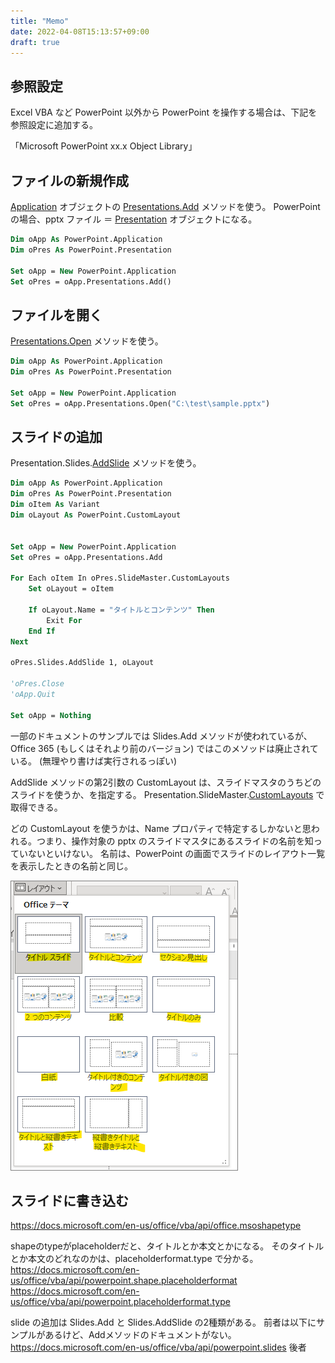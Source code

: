 ```yaml
---
title: "Memo"
date: 2022-04-08T15:13:57+09:00
draft: true
---
```


## 参照設定
Excel VBA など PowerPoint 以外から PowerPoint を操作する場合は、下記を参照設定に追加する。

「Microsoft PowerPoint xx.x Object Library」

## ファイルの新規作成
[Application](https://docs.microsoft.com/en-us/office/vba/api/powerpoint.application) オブジェクトの [Presentations.Add](https://docs.microsoft.com/en-us/office/vba/api/powerpoint.presentations.add) メソッドを使う。
PowerPoint の場合、pptx ファイル ＝ [Presentation](https://docs.microsoft.com/en-us/office/vba/api/powerpoint.presentation) オブジェクトになる。

```vb
Dim oApp As PowerPoint.Application
Dim oPres As PowerPoint.Presentation

Set oApp = New PowerPoint.Application
Set oPres = oApp.Presentations.Add()
```

## ファイルを開く
[Presentations.Open](https://docs.microsoft.com/en-us/office/vba/api/powerpoint.presentations.open) メソッドを使う。

```vb
Dim oApp As PowerPoint.Application
Dim oPres As PowerPoint.Presentation

Set oApp = New PowerPoint.Application
Set oPres = oApp.Presentations.Open("C:\test\sample.pptx")
```

## スライドの追加
Presentation.Slides.[AddSlide](https://docs.microsoft.com/en-us/office/vba/api/powerpoint.slides.addslide) メソッドを使う。

```vb
Dim oApp As PowerPoint.Application
Dim oPres As PowerPoint.Presentation
Dim oItem As Variant
Dim oLayout As PowerPoint.CustomLayout


Set oApp = New PowerPoint.Application
Set oPres = oApp.Presentations.Add

For Each oItem In oPres.SlideMaster.CustomLayouts
    Set oLayout = oItem
    
    If oLayout.Name = "タイトルとコンテンツ" Then
        Exit For
    End If
Next

oPres.Slides.AddSlide 1, oLayout

'oPres.Close
'oApp.Quit

Set oApp = Nothing
```

一部のドキュメントのサンプルでは Slides.Add メソッドが使われているが、Office 365 (もしくはそれより前のバージョン) ではこのメソッドは廃止されている。
(無理やり書けば実行されるっぽい)

AddSlide メソッドの第2引数の CustomLayout は、スライドマスタのうちどのスライドを使うか、を指定する。
Presentation.SlideMaster.[CustomLayouts](https://docs.microsoft.com/en-us/office/vba/api/powerpoint.customlayouts) で取得できる。

どの CustomLayout を使うかは、Name プロパティで特定するしかないと思われる。つまり、操作対象の pptx のスライドマスタにあるスライドの名前を知っていないといけない。
名前は、PowerPoint の画面でスライドのレイアウト一覧を表示したときの名前と同じ。

![](2022-04-12-14-48-23.png)

## スライドに書き込む








https://docs.microsoft.com/en-us/office/vba/api/office.msoshapetype

shapeのtypeがplaceholderだと、タイトルとか本文とかになる。
そのタイトルとか本文のどれなのかは、placeholderformat.type で分かる。
https://docs.microsoft.com/en-us/office/vba/api/powerpoint.shape.placeholderformat
https://docs.microsoft.com/en-us/office/vba/api/powerpoint.placeholderformat.type

slide の追加は Slides.Add と Slides.AddSlide の2種類がある。
前者は以下にサンプルがあるけど、Addメソッドのドキュメントがない。
https://docs.microsoft.com/en-us/office/vba/api/powerpoint.slides
後者

